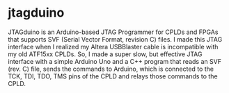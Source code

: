 # jtagduino
JTAGduino is an Arduino-based JTAG Programmer for CPLDs and FPGAs that supports SVF (Serial Vector Format, revision C) files. I made this JTAG interface when I realized my Altera USBBlaster cable is incompatible with my old ATF15xx CPLDs. So, I made a super slow, but effective JTAG interface with a simple Arduino Uno and a C++ program that reads an SVF (rev. C) file, sends the commands to Arduino, which is connected to the TCK, TDI, TDO, TMS pins of the CPLD and relays those commands to the CPLD.
